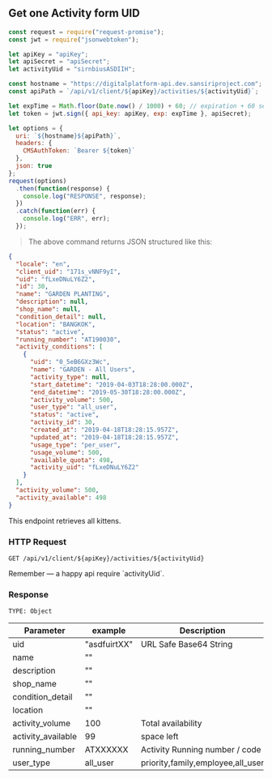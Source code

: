 ## Get one Activity form UID

```javascript
const request = require("request-promise");
const jwt = require("jsonwebtoken");

let apiKey = "apiKey";
let apiSecret = "apiSecret";
let activityUid = "sirnbiusASDIIH";

const hostname = "https://digitalplatform-api.dev.sansiriproject.com";
const apiPath = `/api/v1/client/${apiKey}/activities/${activityUid}`;

let expTime = Math.floor(Date.now() / 1000) + 60; // expiration + 60 seconds
let token = jwt.sign({ api_key: apiKey, exp: expTime }, apiSecret);

let options = {
  uri: `${hostname}${apiPath}`,
  headers: {
    CMSAuthToken: `Bearer ${token}`
  },
  json: true
};
request(options)
  .then(function(response) {
    console.log("RESPONSE", response);
  })
  .catch(function(err) {
    console.log("ERR", err);
  });
```

> The above command returns JSON structured like this:

```json
{
  "locale": "en",
  "client_uid": "171s_vNNF9yI",
  "uid": "fLxeDNuLY6Z2",
  "id": 30,
  "name": "GARDEN PLANTING",
  "description": null,
  "shop_name": null,
  "condition_detail": null,
  "location": "BANGKOK",
  "status": "active",
  "running_number": "AT190030",
  "activity_conditions": [
    {
      "uid": "0_5eB6GXz3Wc",
      "name": "GARDEN - All Users",
      "activity_type": null,
      "start_datetime": "2019-04-03T18:28:00.000Z",
      "end_datetime": "2019-05-30T18:28:00.000Z",
      "activity_volume": 500,
      "user_type": "all_user",
      "status": "active",
      "activity_id": 30,
      "created_at": "2019-04-18T18:28:15.957Z",
      "updated_at": "2019-04-18T18:28:15.957Z",
      "usage_type": "per_user",
      "usage_volume": 500,
      "available_quota": 498,
      "activity_uid": "fLxeDNuLY6Z2"
    }
  ],
  "activity_volume": 500,
  "activity_available": 498
}
```

This endpoint retrieves all kittens.

### HTTP Request

`GET /api/v1/client/${apiKey}/activities/${activityUid}`

<aside class="success">
Remember — a happy api require `activityUid`.
</aside>

### Response

`TYPE: Object`

| Parameter          | example      | Description                       |
| ------------------ | ------------ | --------------------------------- |
| uid                | "asdfuirtXX" | URL Safe Base64 String            |
| name               | ""           |                                   |
| description        | ""           |                                   |
| shop_name          | ""           |                                   |
| condition_detail   | ""           |                                   |
| location           | ""           |                                   |
| activity_volume    | 100          | Total availability                |
| activity_available | 99           | space left                        |
| running_number     | ATXXXXXX     | Activity Running number / code    |
| user_type          | all_user     | priority,family,employee,all_user |
